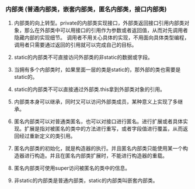 ### 内部类 (普通内部类，嵌套内部类，匿名内部类，接口内部类)

1. 内部类的向上转型。private的内部类实现接口，外部类返回接口引用内部类对象，那么在外部类中可以用接口的引用作为参数或者返回值，从而对先调用者隐藏内部的实现细节。
   调用者不用关心具体的实现，不用面向具体类型编程，调用者只需要通过返回的引用就可以完成自己的目标。
   
2. static的内部类不可直接访问外部类的非static的数据或字段。

3. 当拥有多个内部类时，如果里面一层的类是static的，那外部的类也需要是static的。

4. static的内部类不可以直接通过外部类.this拿到外部类对象的引用。

5. 内部类本身可以继承，同时又可以访问外部类成员，某种意义上实现了多继承。

6. 匿名内部类可以对普通类匿名，也可以对接口进行匿名。进行扩展或者具体实现。扩展是指对被匿名的类中的方法进行重写，或者字段值进行覆盖，从而返回经过重新定义的类引用。

7. 匿名内部类的初始化，就是构造器的执行。并且匿名内部类只能使用某一个构造器进行构造。并且在匿名内部类扩展时，不能进行构造器的重载。

8. 匿名内部类可使用super访问被匿名的类中的信息。

9. 非static的内部类是普通内部类，static的内部类叫嵌套内部类。

